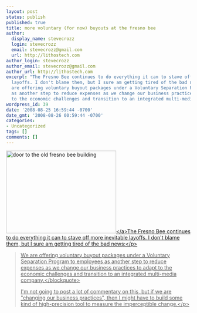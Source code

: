 ```yaml
---
layout: post
status: publish
published: true
title: more voluntary (for now) buyouts at the fresno bee
author:
  display_name: stevecrozz
  login: stevecrozz
  email: stevecrozz@gmail.com
  url: http://lithostech.com
author_login: stevecrozz
author_email: stevecrozz@gmail.com
author_url: http://lithostech.com
excerpt: "The Fresno Bee continues to do everything it can to stave off more inevitable
  layoffs. I don't blame them, but I sure am getting tired of the bad news:\r\n\r\n<cite>We
  are offering voluntary buyout packages under a Voluntary Separation Program to employees
  as another step to reduce expenses as we change our business practices to adapt
  to the economic challenges and transition to an integrated multi-media company.</cite>\r\n\r\n"
wordpress_id: 39
date: '2008-08-25 16:59:44 -0700'
date_gmt: '2008-08-26 00:59:44 -0700'
categories:
- Uncategorized
tags: []
comments: []
---
```

<p><a href="http:&#47;&#47;lithostech.com&#47;wp-content&#47;uploads&#47;2009&#47;03&#47;fb-door.jpg"><img src="http:&#47;&#47;lithostech.com&#47;wp-content&#47;uploads&#47;2009&#47;03&#47;fb-door-300x225.jpg" alt="door to the old fresno bee building" title="fb-door" width="300" height="225" class="aligncenter size-medium wp-image-203" &#47;><&#47;a>The Fresno Bee continues to do everything it can to stave off more inevitable layoffs. I don't blame them, but I sure am getting tired of the bad news:<&#47;p></p>
<blockquote><p>We are offering voluntary buyout packages under a Voluntary Separation Program to employees as another step to reduce expenses as we change our business practices to adapt to the economic challenges and transition to an integrated multi-media company.<&#47;blockquote></p>
<p>I'm not going to post a lot of commentary on this, but if we are "changing our business practices", then I might have to build some kind of high-precision tool to measure the imperceptible change.<&#47;p></p>
